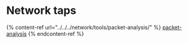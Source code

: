 # Network taps



{% content-ref url="../../../network/tools/packet-analysis/" %}
[packet-analysis](../../../network/tools/packet-analysis/)
{% endcontent-ref %}

